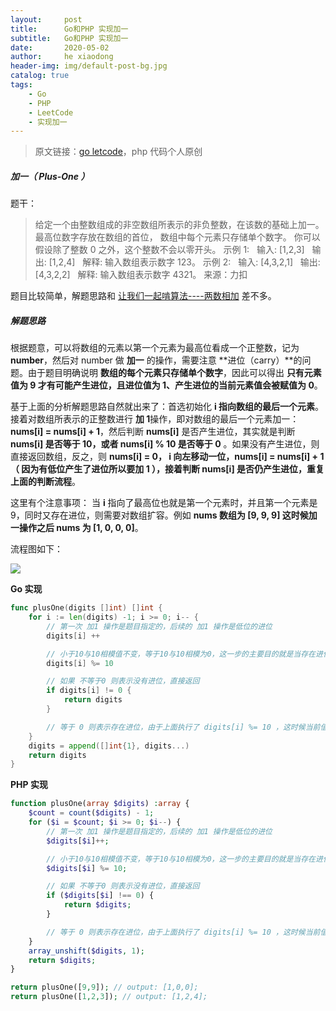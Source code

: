 ```yaml
---
layout:     post
title:      Go和PHP 实现加一
subtitle:   Go和PHP 实现加一
date:       2020-05-02
author:     he xiaodong
header-img: img/default-post-bg.jpg
catalog: true
tags:
    - Go
    - PHP
    - LeetCode
    - 实现加一
---
```


> 原文链接：[go letcode](https://github.com/wx-satellite/go-leetcode)，php 代码个人原创

##### 加一（ Plus-One ）
题干：
>给定一个由整数组成的非空数组所表示的非负整数，在该数的基础上加一。
最高位数字存放在数组的首位， 数组中每个元素只存储单个数字。
你可以假设除了整数 0 之外，这个整数不会以零开头。
示例 1:
&nbsp;&nbsp;输入: [1,2,3]
&nbsp;&nbsp;输出: [1,2,4]
&nbsp;&nbsp;解释: 输入数组表示数字 123。
示例 2:
&nbsp;&nbsp;输入: [4,3,2,1]
&nbsp;&nbsp;输出: [4,3,2,2]
&nbsp;&nbsp;解释: 输入数组表示数字 4321。
来源：力扣

题目比较简单，解题思路和 [让我们一起啃算法----两数相加](https://learnku.com/articles/42985 "让我们一起啃算法----两数相加") 差不多。

##### 解题思路
根据题意，可以将数组的元素以第一个元素为最高位看成一个正整数，记为 **number**，然后对 number 做 **加一** 的操作，需要注意 **进位（carry）**的问题。由于题目明确说明 **数组的每个元素只存储单个数字**，因此可以得出 **只有元素值为 9 才有可能产生进位，且进位值为 1、产生进位的当前元素值会被赋值为 0**。

基于上面的分析解题思路自然就出来了：首选初始化 **i 指向数组的最后一个元素**。接着对数组所表示的正整数进行 **加 1**操作，即对数组的最后一个元素加一： **nums[i] = nums[i] + 1**，然后判断 **nums[i]** 是否产生进位，其实就是判断 **nums[i] 是否等于 10，或者 nums[i] % 10 是否等于 0** 。如果没有产生进位，则直接返回数组，反之，则 **nums[i] = 0， i 向左移动一位，nums[i] = nums[i] + 1（ 因为有低位产生了进位所以要加 1 ），接着判断 nums[i] 是否仍产生进位，重复上面的判断流程**。

这里有个注意事项： 当 **i** 指向了最高位也就是第一个元素时，并且第一个元素是 9，同时又存在进位，则需要对数组扩容。例如 **nums 数组为 [9, 9, 9] 这时候加一操作之后 nums 为 [1, 0, 0, 0]**。

流程图如下：

![](https://cdn.learnku.com/uploads/images/202004/26/21280/rGg3zeAdtC.jpg!large)

**Go 实现**
```go
func plusOne(digits []int) []int {
    for i := len(digits) -1; i >= 0; i-- {
        // 第一次 加1 操作是题目指定的，后续的 加1 操作是低位的进位
        digits[i] ++

        // 小于10与10相模值不变，等于10与10相模为0，这一步的主要目的就是当存在进位时当前值为 10 需要将其设置为 0
        digits[i] %= 10

        // 如果 不等于0 则表示没有进位，直接返回
        if digits[i] != 0 {
            return digits
        }

        // 等于 0 则表示存在进位，由于上面执行了 digits[i] %= 10 ，这时候当前值已经被设置为 0，后续 i-- 之后，执行 digits[i]++ ，是因为有进位需要加上
    }
    digits = append([]int{1}, digits...)
    return digits
}
```

**PHP 实现**
```php
function plusOne(array $digits) :array {
    $count = count($digits) - 1;
    for ($i = $count; $i >= 0; $i--) {
        // 第一次 加1 操作是题目指定的，后续的 加1 操作是低位的进位
        $digits[$i]++;

        // 小于10与10相模值不变，等于10与10相模为0，这一步的主要目的就是当存在进位时当前值为 10 需要将其设置为 0
        $digits[$i] %= 10;

        // 如果 不等于0 则表示没有进位，直接返回
        if ($digits[$i] !== 0) {
            return $digits;
        }

        // 等于 0 则表示存在进位，由于上面执行了 digits[i] %= 10 ，这时候当前值已经被设置为 0，后续 i-- 之后，执行 digits[i]++ ，是因为有进位需要加上
    }
    array_unshift($digits, 1);
    return $digits;
}

return plusOne([9,9]); // output: [1,0,0];
return plusOne([1,2,3]); // output: [1,2,4];
```
